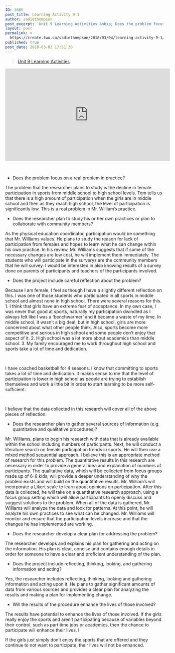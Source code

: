 ```yaml
---
ID: 3685
post_title: Learning Activity 9.1
author: sadiethompson
post_excerpt: 'Unit 9 Learning Activities &nbsp; Does the problem focus on a real problem in practice? The problem that the researcher plans to study is the decline in female participation in sports from middle school to high school levels. Tom tells us that there is a high amount of participation when the girls are in middle &hellip; <p><a href="https://create.twu.ca/sadiethompson/2018/03/04/learning-activity-9-1/">Continue reading<span> "Learning Activity 9.1"</span></a></p>'
layout: post
permalink: >
  https://create.twu.ca/sadiethompson/2018/03/04/learning-activity-9-1/
published: true
post_date: 2018-03-03 17:51:30
---
```

<blockquote class="wp-embedded-content" data-secret="RPAiGYzqrL"><p><a href="https://create.twu.ca/ldrs591-sp18/unit-9-learning-activities/">Unit 9 Learning Activities</a></p></blockquote>
<p><iframe class="wp-embedded-content" sandbox="allow-scripts" security="restricted" src="https://create.twu.ca/ldrs591-sp18/unit-9-learning-activities/embed/#?secret=RPAiGYzqrL" data-secret="RPAiGYzqrL" width="525" height="296" title="&#8220;Unit 9 Learning Activities&#8221; &#8212; Leadership 591: Scholarly Inquiry" frameborder="0" marginwidth="0" marginheight="0" scrolling="no"></iframe></p>
<p>&nbsp;</p>
<ul>
<li>Does the problem focus on a real problem in practice?</li>
</ul>
<p>The problem that the researcher plans to study is the decline in female participation in sports from middle school to high school levels. Tom tells us that there is a high amount of participation when the girls are in middle school and then as they reach high school, the level of participation is significantly low. This is a real problem in Mr. William’s practice.</p>
<ul>
<li>Does the researcher plan to study his or her own practices or plan to collaborate with community members?</li>
</ul>
<p>As the physical education coordinator, participation would be something that Mr. Williams values. He plans to study the reason for lack of participation from females and hopes to learn what he can change within his own practice. In his review, Mr. Williams suggests that if some of the necessary changes are low cost, he will implement them immediately. The students who will participate in the surverys are the community members that he will survey. I would be interested in also knowing results of a survey done on parents of participants and teachers of the participants involved.</p>
<ul>
<li>Does the project include careful reflection about the problem?</li>
</ul>
<p>Because I am female, I feel as though I have a slightly different reflection on this. I was one of those students who participated in all sports in middle school and almost none in high school. There were several reasons for this. 1. I think that girls have an extreme fear of acceptance. In my own case, I was never that good at sports, naturally my participation dwindled as I always felt like I was a ‘benchwarmer’ and it became a waste of my time. In middle school, it wasn’t a big deal, but in high school, girls are more concerned about what other people think. Also, sports become more competitive and serious in high school and some people don’t enjoy that aspect of it. 2. High school was a lot more about academics than middle school. 3. My family encouraged me to work throughout high school and sports take a lot of time and dedication.</p>
<p>&nbsp;</p>
<p>I have coached basketball for 4 seasons. I know that committing to sports takes a lot of time and dedication. It makes sense to me that the level of participation is lower in high school as people are trying to establish themselves and work a little bit in order to start learning to be more self-sufficient.</p>
<p>&nbsp;</p>
<p>I believe that the data collected in this research will cover all of the above pieces of reflection.</p>
<ul>
<li>Does the researcher plan to gather several sources of information (e.g. quantitative and qualitative procedures)?</li>
</ul>
<p>Mr. Williams, plans to begin his research with data that is already available within the school including numbers of participants. Next, he will conduct a literature search on female participation trends in sports. He will then use a mixed method sequential approach. I believe this is an appropriate method of research for this problem. The quantitative results in this research are necessary in order to provide a general idea and explanation of numbers of participants. The qualitative data, which will be collected from focus groups made up of 6-8 kids, will provide a deeper understanding of why the problem exists and will build on the quantitative results. Mr. William’s will incorporate a Likert scale to learn about opinions on participation. After this data is collected, he will take on a quantitative research approach, using a focus group setting which will allow participants to openly discuss and suggest solutions to the problem. When all of the data is gathered, Mr. Williams will analyze the data and look for patterns. At this point, he will analyze his own practices to see what can be changed. Mr. Williams will monitor and ensure that the participation levels increase and that the changes he has implemented are working.</p>
<ul>
<li>Does the researcher develop a clear plan for addressing the problem?</li>
</ul>
<p>The researcher develops and explains his plan for gathering and acting on the information. His plan is clear, concise and contains enough details in order for someone to have a clear and proficient understanding of the plan.</p>
<ul>
<li>Does the project include reflecting, thinking, looking, and gathering information and acting?</li>
</ul>
<p>Yes, the researcher includes reflecting, thinking, looking and gathering information and acting upon it. He plans to gather significant amounts of data from various sources and provides a clear plan for analyzing the results and making a plan for implementing change.</p>
<ul>
<li>Will the results of the procedure enhance the lives of those involved?</li>
</ul>
<p>The results have potential to enhance the lives of those involved. If the girls really enjoy the sports and aren’t participating because of variables beyond their control, such as part time jobs or academics, then the chance to participate will enhance their lives. I</p>
<p>If the girls just simply don’t enjoy the sports that are offered and they continue to not want to participate, their lives will not be enhanced.</p>